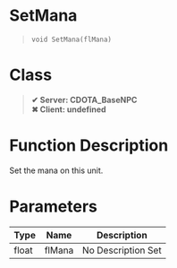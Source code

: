 # SetMana
> `void SetMana(flMana)`
# Class
> __✔ Server: CDOTA_BaseNPC__  
> __✖ Client: undefined__  
# Function Description
Set the mana on this unit.
# Parameters
Type|Name|Description
--|--|--
float|flMana|No Description Set
